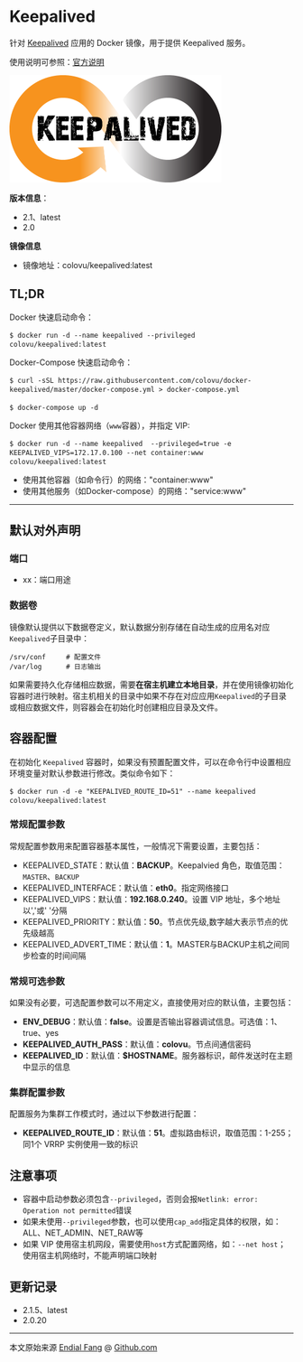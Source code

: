 # Keepalived

针对 [Keepalived](https://keepalived.org) 应用的 Docker 镜像，用于提供 Keepalived 服务。

使用说明可参照：[官方说明](https://keepalived.org/manpage.html)

<img src="img/keepalived-logo.png" alt="keepalived-logo" style="zoom:50%;" />

**版本信息**：

- 2.1、latest
- 2.0

**镜像信息**

* 镜像地址：colovu/keepalived:latest



## **TL;DR**

Docker 快速启动命令：

```shell
$ docker run -d --name keepalived --privileged colovu/keepalived:latest
```

Docker-Compose 快速启动命令：

```shell
$ curl -sSL https://raw.githubusercontent.com/colovu/docker-keepalived/master/docker-compose.yml > docker-compose.yml

$ docker-compose up -d
```

Docker 使用其他容器网络（`www`容器），并指定 VIP:

```shell
$ docker run -d --name keepalived  --privileged=true -e KEEPALIVED_VIPS=172.17.0.100 --net container:www colovu/keepalived:latest
```

- 使用其他容器（如命令行）的网络："container:www"
- 使用其他服务（如Docker-compose）的网络："service:www"



---



## 默认对外声明

### 端口

- xx：端口用途

### 数据卷

镜像默认提供以下数据卷定义，默认数据分别存储在自动生成的应用名对应`Keepalived`子目录中：

```shell
/srv/conf     # 配置文件
/var/log      # 日志输出

```

如果需要持久化存储相应数据，需要**在宿主机建立本地目录**，并在使用镜像初始化容器时进行映射。宿主机相关的目录中如果不存在对应应用`Keepalived`的子目录或相应数据文件，则容器会在初始化时创建相应目录及文件。



## 容器配置

在初始化 `Keepalived` 容器时，如果没有预置配置文件，可以在命令行中设置相应环境变量对默认参数进行修改。类似命令如下：

```shell
$ docker run -d -e "KEEPALIVED_ROUTE_ID=51" --name keepalived colovu/keepalived:latest
```



### 常规配置参数

常规配置参数用来配置容器基本属性，一般情况下需要设置，主要包括：

- KEEPALIVED_STATE：默认值：**BACKUP**。Keepalvied 角色，取值范围：`MASTER`、`BACKUP`
- KEEPALIVED_INTERFACE：默认值：**eth0**。指定网络接口
- KEEPALIVED_VIPS：默认值：**192.168.0.240**。设置 VIP 地址，多个地址以','或' '分隔
- KEEPALIVED_PRIORITY：默认值：**50**。节点优先级,数字越大表示节点的优先级越高
- KEEPALIVED_ADVERT_TIME：默认值：**1**。MASTER与BACKUP主机之间同步检查的时间间隔

### 常规可选参数

如果没有必要，可选配置参数可以不用定义，直接使用对应的默认值，主要包括：

- **ENV_DEBUG**：默认值：**false**。设置是否输出容器调试信息。可选值：1、true、yes
- **KEEPALIVED_AUTH_PASS**：默认值：**colovu**。节点间通信密码
- **KEEPALIVED_ID**：默认值：**$HOSTNAME**。服务器标识，邮件发送时在主题中显示的信息

### 集群配置参数

配置服务为集群工作模式时，通过以下参数进行配置：

- **KEEPALIVED_ROUTE_ID**：默认值：**51**。虚拟路由标识，取值范围：1-255；同1个 VRRP 实例使用一致的标识





## 注意事项

- 容器中启动参数必须包含`--privileged`，否则会报`Netlink: error: Operation not permitted`错误
- 如果未使用`--privileged`参数，也可以使用`cap_add`指定具体的权限，如：ALL、NET_ADMIN、NET_RAW等
- 如果 VIP 使用宿主机网段，需要使用`host`方式配置网络，如：`--net host`；使用宿主机网络时，不能声明端口映射



## 更新记录

- 2.1.5、latest
- 2.0.20



----

本文原始来源 [Endial Fang](https://github.com/colovu) @ [Github.com](https://github.com)
